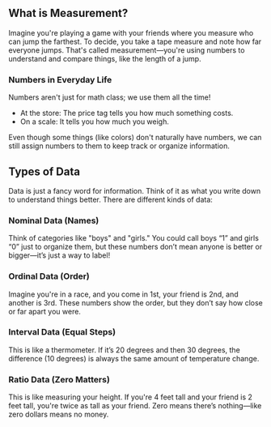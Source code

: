 <h2>What is Measurement?</h2> <p>Imagine you're playing a game with your friends where you measure who can jump the farthest. To decide, you take a tape measure and note how far everyone jumps. That's called measurement—you're using numbers to understand and compare things, like the length of a jump.</p> <h3>Numbers in Everyday Life</h3> <p>Numbers aren't just for math class; we use them all the time!</p> <ul> <li>At the store: The price tag tells you how much something costs.</li> <li>On a scale: It tells you how much you weigh.</li> </ul> <p>Even though some things (like colors) don't naturally have numbers, we can still assign numbers to them to keep track or organize information.</p>

<h2>Types of Data</h2> <p>Data is just a fancy word for information. Think of it as what you write down to understand things better. There are different kinds of data:</p> <h3>Nominal Data (Names)</h3> <p>Think of categories like "boys" and "girls." You could call boys “1” and girls “0” just to organize them, but these numbers don’t mean anyone is better or bigger—it’s just a way to label!</p> <h3>Ordinal Data (Order)</h3> <p>Imagine you're in a race, and you come in 1st, your friend is 2nd, and another is 3rd. These numbers show the order, but they don’t say how close or far apart you were.</p> <h3>Interval Data (Equal Steps)</h3> <p>This is like a thermometer. If it’s 20 degrees and then 30 degrees, the difference (10 degrees) is always the same amount of temperature change.</p> <h3>Ratio Data (Zero Matters)</h3> <p>This is like measuring your height. If you're 4 feet tall and your friend is 2 feet tall, you're twice as tall as your friend. Zero means there’s nothing—like zero dollars means no money.</p>
